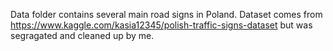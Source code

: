 Data folder contains several main road signs in Poland. Dataset comes from https://www.kaggle.com/kasia12345/polish-traffic-signs-dataset but was segragated and cleaned up by me.
